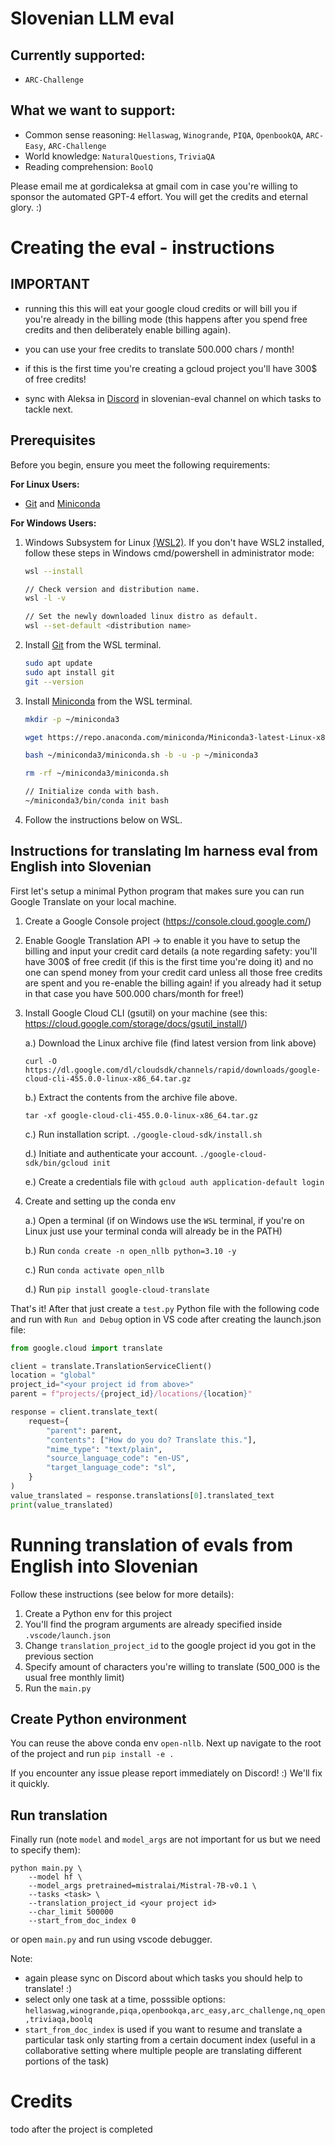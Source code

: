 # Slovenian LLM eval

## Currently supported:
* `ARC-Challenge`

## What we want to support:
* Common sense reasoning: `Hellaswag`, `Winogrande`, `PIQA`, `OpenbookQA`, `ARC-Easy`, `ARC-Challenge`
* World knowledge: `NaturalQuestions`, `TriviaQA`
* Reading comprehension: `BoolQ`

Please email me at gordicaleksa at gmail com in case you're willing to sponsor the automated GPT-4 effort. You will get the credits and eternal glory. :)

# Creating the eval - instructions

## IMPORTANT

* running this this will eat your google cloud credits or will bill you if you're already in the billing mode (this happens after you spend free credits and then deliberately enable billing again).

* you can use your free credits to translate 500.000 chars / month!

* if this is the first time you're creating a gcloud project you'll have 300$ of free credits!

* sync with Aleksa in [Discord](https://discord.gg/peBrCpheKE) in slovenian-eval channel on which tasks to tackle next.

## Prerequisites

Before you begin, ensure you meet the following requirements:

**For Linux Users:**

- [Git](https://git-scm.com/book/en/v2/Getting-Started-Installing-Git) and [Miniconda](https://docs.conda.io/projects/miniconda/en/latest/)

**For Windows Users:**
1. Windows Subsystem for Linux [(WSL2)](https://learn.microsoft.com/en-us/windows/wsl/install). If you don't have WSL2 installed, follow these steps in Windows cmd/powershell in administrator mode:

    ```bash
    wsl --install

   // Check version and distribution name.
   wsl -l -v

    // Set the newly downloaded linux distro as default.
    wsl --set-default <distribution name>
    ```
2. Install [Git](https://learn.microsoft.com/en-us/windows/wsl/tutorials/wsl-git) from the WSL terminal.

    ```bash
    sudo apt update
    sudo apt install git
    git --version
    ```
3. Install [Miniconda](https://docs.conda.io/projects/miniconda/en/latest/) from the WSL terminal.
    ```bash
    mkdir -p ~/miniconda3

    wget https://repo.anaconda.com/miniconda/Miniconda3-latest-Linux-x86_64.sh -O ~/miniconda3/miniconda.sh

    bash ~/miniconda3/miniconda.sh -b -u -p ~/miniconda3

    rm -rf ~/miniconda3/miniconda.sh

    // Initialize conda with bash.
    ~/miniconda3/bin/conda init bash
    ```

4. Follow the instructions below on WSL.

## Instructions for translating lm harness eval from English into Slovenian

First let's setup a minimal Python program that makes sure you can run Google Translate on your local machine.

1. Create a Google Console project (https://console.cloud.google.com/)
2. Enable Google Translation API -> to enable it you have to setup the billing and input your credit card details (a note regarding safety: you'll have 300$ of free credit (if this is the first time you're doing it) and no one can spend money from your credit card unless all those free credits are spent and you re-enable the billing again! if you already had it setup in that case you have 500.000 chars/month for free!)
3. Install Google Cloud CLI (gsutil) on your machine (see this: https://cloud.google.com/storage/docs/gsutil_install/)

    a.) Download the Linux archive file (find latest version from link above)

     `curl -O https://dl.google.com/dl/cloudsdk/channels/rapid/downloads/google-cloud-cli-455.0.0-linux-x86_64.tar.gz`

    b.) Extract the contents from the archive file above.

    `tar -xf google-cloud-cli-455.0.0-linux-x86_64.tar.gz`

    c.) Run installation script. `./google-cloud-sdk/install.sh`

    d.) Initiate and authenticate your account. `./google-cloud-sdk/bin/gcloud init`

    e.) Create a credentials file with `gcloud auth application-default login`
4. Create and setting up the conda env

    a.) Open a terminal (if on Windows use the `WSL` terminal, if you're on Linux just use your terminal conda will already be in the PATH)

    b.) Run `conda create -n open_nllb python=3.10 -y`

    c.) Run `conda activate open_nllb`

    d.) Run  `pip install google-cloud-translate`

That's it! After that just create a `test.py` Python file with the following code and run with `Run and Debug` option in VS code after creating the launch.json file:

```Python
from google.cloud import translate

client = translate.TranslationServiceClient()
location = "global"
project_id="<your project id from above>"
parent = f"projects/{project_id}/locations/{location}"

response = client.translate_text(
    request={
        "parent": parent,
        "contents": ["How do you do? Translate this."],
        "mime_type": "text/plain",
        "source_language_code": "en-US",
        "target_language_code": "sl",
    }
)
value_translated = response.translations[0].translated_text
print(value_translated)
```

# Running translation of evals from English into Slovenian

Follow these instructions (see below for more details):
1. Create a Python env for this project
2. You'll find the program arguments are already specified inside `.vscode/launch.json`
3. Change `translation_project_id` to the google project id you got in the previous section
4. Specify amount of characters you're willing to translate (500_000 is the usual free monthly limit)
5. Run the `main.py`

## Create Python environment

You can reuse the above conda env `open-nllb`.
Next up navigate to the root of the project and run `pip install -e .`

If you encounter any issue please report immediately on Discord! :) We'll fix it quickly.

## Run translation

Finally run (note `model` and `model_args` are not important for us but we need to specify them):

```
python main.py \
    --model hf \
    --model_args pretrained=mistralai/Mistral-7B-v0.1 \
    --tasks <task> \
    --translation_project_id <your project id>
    --char_limit 500000
    --start_from_doc_index 0
```

or open `main.py` and run using vscode debugger.

Note:
* again please sync on Discord about which tasks you should help to translate! :)
* select only one task at a time, posssible options: `hellaswag,winogrande,piqa,openbookqa,arc_easy,arc_challenge,nq_open,triviaqa,boolq`
* `start_from_doc_index` is used if you want to resume and translate a particular task only starting from a certain document index (useful in a collaborative setting where multiple people are translating different portions of the task)

# Credits

todo after the project is completed